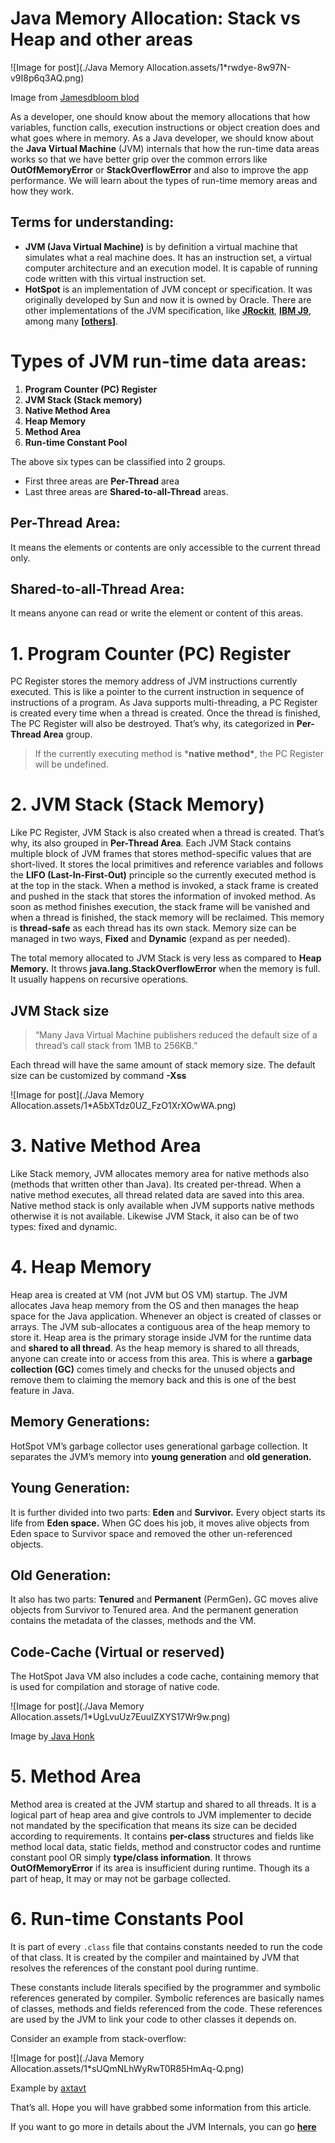 # Java Memory Allocation: Stack vs Heap and other areas


![Image for post](./Java Memory Allocation.assets/1*rwdye-8w97N-v9I8p6q3AQ.png)

Image from [Jamesdbloom blod](https://blog.jamesdbloom.com/JVMInternals.html#constant_pool)

As a developer, one should know about the memory allocations that how  variables, function calls, execution instructions or object creation  does and what goes where in memory. As a Java developer, we should know  about the **Java Virtual Machine** (JVM) internals that how the run-time data areas works so that we have better grip over the common errors like **OutOfMemoryError** or **StackOverflowError** and also to improve the app performance. We will learn about the types of run-time memory areas and how they work.

## Terms for understanding:

- **JVM (Java Virtual Machine)** is by definition a virtual machine that simulates what a real machine  does. It has an instruction set, a virtual computer architecture and an  execution model. It is capable of running code written with this virtual instruction set.
- **HotSpot** is an implementation of JVM concept or specification. It was originally developed by Sun and now it is owned by Oracle. There are other  implementations of the JVM specification, like [**JRockit**](http://en.wikipedia.org/wiki/JRockit), [**IBM J9**](http://en.wikipedia.org/wiki/IBM_J9), among many **[**[**others**](https://en.wikipedia.org/wiki/List_of_Java_virtual_machines)**]**.

# Types of JVM run-time data areas:

1. **Program Counter (PC) Register**
2. **JVM Stack (Stack memory)**
3. **Native Method Area**
4. **Heap Memory**
5. **Method Area**
6. **Run-time Constant Pool**

The above six types can be classified into 2 groups.

- First three areas are **Per-Thread** area
- Last three areas are **Shared-to-all-Thread** areas.

## **Per-Thread Area:**

It means the elements or contents are only accessible to the current thread only.

## Shared-to-all-Thread Area:

It means anyone can read or write the element or content of this areas.

# 1. Program Counter (PC) Register

PC Register stores the memory address of JVM instructions currently  executed. This is like a pointer to the current instruction in sequence  of instructions of a program. As Java supports multi-threading, a PC  Register is created every time when a thread is created. Once the thread is finished, The PC Register will also be destroyed. That’s why, its  categorized in **Per-Thread Area** group.

> If the currently executing method is ***native method\***, the PC Register will be undefined.

# 2. JVM Stack (Stack Memory)

Like PC Register, JVM Stack is also created when a thread is created. That’s why, its also grouped in **Per-Thread Area**. Each JVM Stack contains multiple block of JVM frames that stores  method-specific values that are short-lived. It stores the local  primitives and reference variables and follows the **LIFO (Last-In-First-Out)** principle so the currently executed method is at the top in the stack.  When a method is invoked, a stack frame is created and pushed in the  stack that stores the information of invoked method. As soon as method  finishes execution, the stack frame will be vanished and when a thread  is finished, the stack memory will be reclaimed. This memory is **thread-safe** as each thread has its own stack. Memory size can be managed in two ways, **Fixed** and **Dynamic** (expand as per needed).

The total memory allocated to JVM Stack is very less as compared to **Heap Memory.** It throws **java.lang.StackOverflowError** when the memory is full. It usually happens on recursive operations.

## JVM Stack size

> “Many Java Virtual Machine publishers reduced the default size of a thread’s call stack from 1MB to 256KB.”

Each thread will have the same amount of stack memory size. The default size can be customized by command **-Xss**

![Image for post](./Java Memory Allocation.assets/1*A5bXTdz0UZ_FzO1XrXOwWA.png)

# 3. Native Method Area

Like Stack memory, JVM allocates memory area for native methods also  (methods that written other than Java). Its created per-thread. When a  native method executes, all thread related data are saved into this  area. Native method stack is only available when JVM supports native  methods otherwise it is not available. Likewise JVM Stack, it also can  be of two types: fixed and dynamic.

# 4. Heap Memory

Heap area is created at VM (not JVM but OS VM) startup. The JVM allocates  Java heap memory from the OS and then manages the heap space for the  Java application. Whenever an object is created of classes or arrays.  The JVM sub-allocates a contiguous area of the heap memory to store it.  Heap area is the primary storage inside JVM for the runtime data and **shared to all thread**. As the heap memory is shared to all threads, anyone can create into or access from this area. This is where a **garbage collection (GC)** comes timely and checks for the unused objects and remove them to  claiming the memory back and this is one of the best feature in Java.

## Memory Generations:

HotSpot VM’s garbage collector uses generational garbage collection. It separates the JVM’s memory into **young generation** and **old generation.**

## **Young Generation:**

It is further divided into two parts: **Eden** and **Survivor.** Every object starts its life from **Eden space.** When GC does his job, it moves alive objects from Eden space to Survivor space and removed the other un-referenced objects.

## Old Generation:

It also has two parts: **Tenured** and **Permanent** (PermGen)**.** GC moves alive objects from Survivor to Tenured area. And the permanent generation contains the metadata of the classes, methods and the VM.

## **Code-Cache (Virtual or reserved)**

The HotSpot Java VM also includes a code cache, containing memory that is used for compilation and storage of native code.

![Image for post](./Java Memory Allocation.assets/1*UgLvuUz7EuuIZXYS17Wr9w.png)

Image by[ Java Honk](http://javahonk.com/how-many-types-memory-areas-allocated-by-jvm/)

# 5. Method Area

Method area is created at the JVM startup and shared to all threads. It is a  logical part of heap area and give controls to JVM implementer to decide not mandated by the specification that means its size can be decided  according to requirements. It contains **per-class** structures and fields like method local data, static fields, method and constructor codes and runtime constant pool OR simply **type/class information**. It throws **OutOfMemoryError** if its area is insufficient during runtime. Though its a part of heap, It may or may not be garbage collected.

# 6. Run-time Constants Pool

It is part of every `.class` file that contains constants needed to run the code of that class. It is  created by the compiler and maintained by JVM that resolves the  references of the constant pool during runtime.

These constants include literals specified by the programmer and symbolic  references generated by compiler. Symbolic references are basically  names of classes, methods and fields referenced from the code. These  references are used by the JVM to link your code to other classes it  depends on.

Consider an example from stack-overflow:

![Image for post](./Java Memory Allocation.assets/1*sUQmNLhWyRwT0R85HmAq-Q.png)

Example by [axtavt](https://stackoverflow.com/users/103154/axtavt)

That’s all. Hope you will have grabbed some information from this article.

If you want to go more in details about the JVM Internals, you can go [**here**](https://blog.jamesdbloom.com/JVMInternals.html)